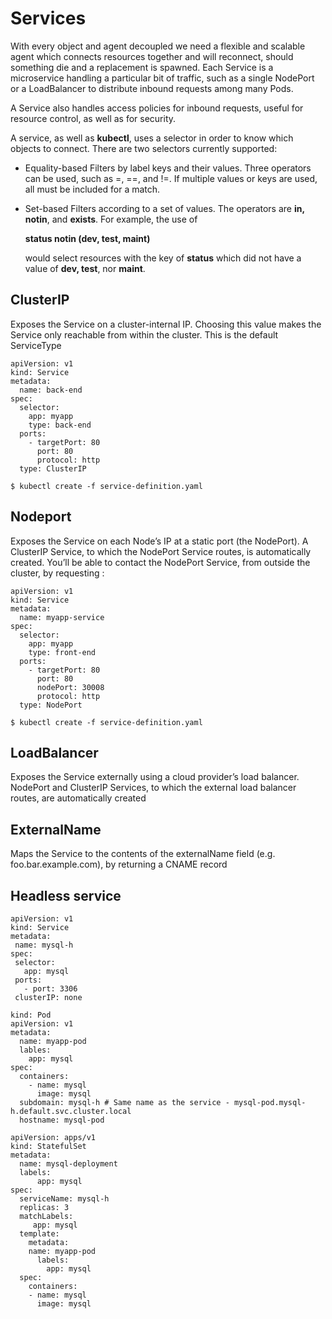 # Services
With every object and agent decoupled we need a flexible and scalable agent which connects resources together and will reconnect, should something die and a replacement is spawned. Each Service is a microservice handling a particular bit of traffic, such as a single NodePort or a LoadBalancer to distribute inbound requests among many Pods.

A Service also handles access policies for inbound requests, useful for resource control, as well as for security.

A service, as well as **kubectl**, uses a selector in order to know which objects to connect. There are two selectors currently supported:

* Equality-based
  Filters by label keys and their values. Three operators can be used, such as =, ==, and !=. If multiple values or keys are used, all must be included for a match.
* Set-based
  Filters according to a set of values. The operators are **in, notin**, and **exists**. For example, the use of

  **status notin (dev, test, maint)**

  would select resources with the key of **status** which did not have a value of **dev, test**, nor **maint**.

## ClusterIP
Exposes the Service on a cluster-internal IP. Choosing this value makes the Service only reachable from within the cluster. This is the default ServiceType
```
apiVersion: v1
kind: Service
metadata:
  name: back-end
spec:
  selector:
    app: myapp
    type: back-end
  ports:
    - targetPort: 80
      port: 80
      protocol: http
  type: ClusterIP
```
`$ kubectl create -f service-definition.yaml`

## Nodeport
 Exposes the Service on each Node’s IP at a static port (the NodePort). A ClusterIP Service, to which the NodePort Service routes, is automatically created. You’ll be able to contact the NodePort Service, from outside the cluster, by requesting <NodeIP>:<NodePort>
```
apiVersion: v1
kind: Service
metadata:
  name: myapp-service
spec:
  selector:
    app: myapp
    type: front-end
  ports:
    - targetPort: 80
      port: 80
      nodePort: 30008
      protocol: http
  type: NodePort
```
`$ kubectl create -f service-definition.yaml`

## LoadBalancer
Exposes the Service externally using a cloud provider’s load balancer. NodePort and ClusterIP Services, to which the external load balancer routes, are automatically created

## ExternalName
 Maps the Service to the contents of the externalName field (e.g. foo.bar.example.com), by returning a CNAME record

 ## Headless service
 ```
apiVersion: v1
kind: Service
metadata:
  name: mysql-h
spec:
  selector:
    app: mysql
  ports:
    - port: 3306
  clusterIP: none
```
```
kind: Pod 
apiVersion: v1 
metadata:
  name: myapp-pod
  lables:
    app: mysql
spec:
  containers:
    - name: mysql
      image: mysql
  subdomain: mysql-h # Same name as the service - mysql-pod.mysql-h.default.svc.cluster.local
  hostname: mysql-pod
```
```
apiVersion: apps/v1
kind: StatefulSet
metadata:
  name: mysql-deployment
  labels:
      app: mysql
spec:
  serviceName: mysql-h
  replicas: 3
  matchLabels:
     app: mysql
  template:
    metadata:
    name: myapp-pod
      labels:
        app: mysql
  spec:
    containers:
    - name: mysql
      image: mysql
```